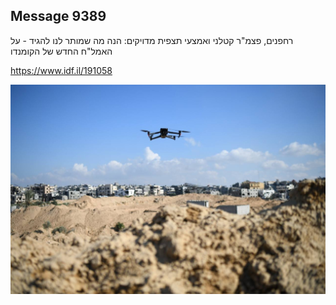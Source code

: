 ## Message 9389

רחפנים, פצמ"ר קטלני ואמצעי תצפית מדויקים:
הנה מה שמותר לנו להגיד - על האמל"ח החדש של הקומנדו


https://www.idf.il/191058

![Photo](9389/9389_photo.jpg)
